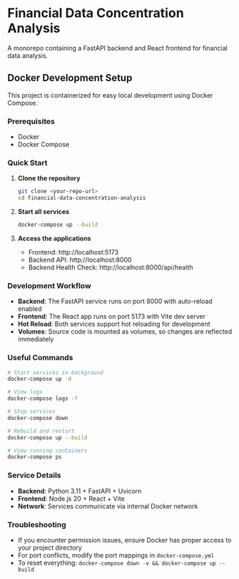 # Financial Data Concentration Analysis

A monorepo containing a FastAPI backend and React frontend for financial data analysis.

## Docker Development Setup

This project is containerized for easy local development using Docker Compose.

### Prerequisites

- Docker
- Docker Compose

### Quick Start

1. **Clone the repository**

   ```bash
   git clone <your-repo-url>
   cd financial-data-concentration-analysis
   ```

2. **Start all services**

   ```bash
   docker-compose up --build
   ```

3. **Access the applications**
   - Frontend: http://localhost:5173
   - Backend API: http://localhost:8000
   - Backend Health Check: http://localhost:8000/api/health

### Development Workflow

- **Backend**: The FastAPI service runs on port 8000 with auto-reload enabled
- **Frontend**: The React app runs on port 5173 with Vite dev server
- **Hot Reload**: Both services support hot reloading for development
- **Volumes**: Source code is mounted as volumes, so changes are reflected immediately

### Useful Commands

```bash
# Start services in background
docker-compose up -d

# View logs
docker-compose logs -f

# Stop services
docker-compose down

# Rebuild and restart
docker-compose up --build

# View running containers
docker-compose ps
```

### Service Details

- **Backend**: Python 3.11 + FastAPI + Uvicorn
- **Frontend**: Node.js 20 + React + Vite
- **Network**: Services communicate via internal Docker network

### Troubleshooting

- If you encounter permission issues, ensure Docker has proper access to your project directory
- For port conflicts, modify the port mappings in `docker-compose.yml`
- To reset everything: `docker-compose down -v && docker-compose up --build`
